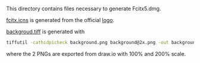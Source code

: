 This directory contains files necessary to generate Fcitx5.dmg.

[fcitx.icns](./fcitx.icns) is generated from the official [logo](../fcitx5/data/icon/scalable/apps/org.fcitx.Fcitx5.svg).

[backgroud.tiff](./background.tiff) is generated with
```sh
tiffutil -cathidpicheck background.png background@2x.png -out background.tiff
```
where the 2 PNGs are exported from draw.io with 100% and 200% scale.
